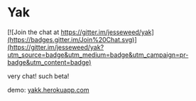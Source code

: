 # Yak

[![Join the chat at https://gitter.im/jesseweed/yak](https://badges.gitter.im/Join%20Chat.svg)](https://gitter.im/jesseweed/yak?utm_source=badge&utm_medium=badge&utm_campaign=pr-badge&utm_content=badge)

very chat! such beta!

demo: [yakk.herokuapp.com](http://yakk.herokuapp.com)
